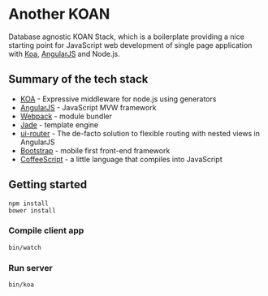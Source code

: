Another KOAN
============

Database agnostic KOAN Stack, which is a boilerplate providing a nice starting point for JavaScript web development of single page application with [Koa](http://koajs.com/), [AngularJS](https://angularjs.org/) and Node.js.

## Summary of the tech stack

 * [KOA](http://koajs.com/) - Expressive middleware for node.js using generators
 * [AngularJS](https://angularjs.org/) - JavaScript MVW framework
 * [Webpack](http://webpack.github.io/) - module bundler
 * [Jade](http://jade-lang.com/) - template engine
 * [ui-router](/angular-ui/ui-router) - The de-facto solution to flexible routing with nested views in AngularJS
 * [Bootstrap](http://getbootstrap.com/) - mobile first front-end framework
 * [CoffeeScript](http://coffeescript.org/) - a little language that compiles into JavaScript

## Getting started

```
npm install
bower install
```

### Compile client app

```
bin/watch
```

### Run server

```
bin/koa
```

